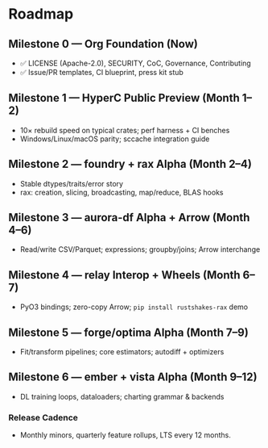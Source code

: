 # Roadmap

## Milestone 0 — Org Foundation (Now)
- ✅ LICENSE (Apache-2.0), SECURITY, CoC, Governance, Contributing
- ✅ Issue/PR templates, CI blueprint, press kit stub

## Milestone 1 — HyperC Public Preview (Month 1–2)
- 10× rebuild speed on typical crates; perf harness + CI benches
- Windows/Linux/macOS parity; sccache integration guide

## Milestone 2 — foundry + rax Alpha (Month 2–4)
- Stable dtypes/traits/error story
- rax: creation, slicing, broadcasting, map/reduce, BLAS hooks

## Milestone 3 — aurora-df Alpha + Arrow (Month 4–6)
- Read/write CSV/Parquet; expressions; groupby/joins; Arrow interchange

## Milestone 4 — relay Interop + Wheels (Month 6–7)
- PyO3 bindings; zero-copy Arrow; `pip install rustshakes-rax`  demo

## Milestone 5 — forge/optima Alpha (Month 7–9)
- Fit/transform pipelines; core estimators; autodiff + optimizers

## Milestone 6 — ember + vista Alpha (Month 9–12)
- DL training loops, dataloaders; charting grammar & backends

### Release Cadence
- Monthly minors, quarterly feature rollups, LTS every 12 months.
